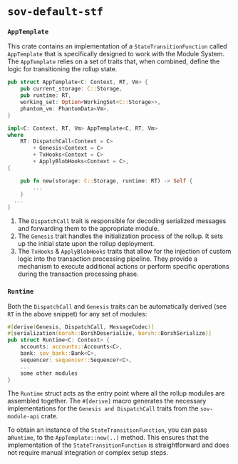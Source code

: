 # `sov-default-stf`

### `AppTemplate`

This crate contains an implementation of a `StateTransitionFunction` called `AppTemplate` that is specifically designed to work with the Module System. The `AppTemplate` relies on a set of traits that, when combined, define the logic for transitioning the rollup state.

```rust
pub struct AppTemplate<C: Context, RT, Vm> {
    pub current_storage: C::Storage,
    pub runtime: RT,
    working_set: Option<WorkingSet<C::Storage>>,
    phantom_vm: PhantomData<Vm>,
}

impl<C: Context, RT, Vm> AppTemplate<C, RT, Vm>
where
    RT: DispatchCall<Context = C>
        + Genesis<Context = C>
        + TxHooks<Context = C>
        + ApplyBlobHooks<Context = C>,
{

    pub fn new(storage: C::Storage, runtime: RT) -> Self {
        ...
    }
  ...
}
```

1. The `DispatchCall` trait is responsible for decoding serialized messages and forwarding them to the appropriate module.
1. The `Genesis` trait handles the initialization process of the rollup. It sets up the initial state upon the rollup deployment.
1. The `TxHooks` & `ApplyBlobHooks` traits that allow for the injection of custom logic into the transaction processing pipeline. They provide a mechanism to execute additional actions or perform specific operations during the transaction processing phase.

### `Runtime`

Both the `DispatchCall` and `Genesis` traits can be automatically derived (see `RT` in the above snippet) for any set of modules:

```rust
#[derive(Genesis, DispatchCall, MessageCodec)]
#[serialization(borsh::BorshDeserialize, borsh::BorshSerialize)]
pub struct Runtime<C: Context> {
    accounts: accounts::Accounts<C>,
    bank: sov_bank::Bank<C>,
    sequencer: sequencer::Sequencer<C>,
    ...
    some other modules
}
```

The `Runtime` struct acts as the entry point where all the rollup modules are assembled together. The `#[derive]` macro generates the necessary implementations for the `Genesis and DispatchCall` traits from the `sov-module-api` crate.

To obtain an instance of the `StateTransitionFunction`, you can pass a`Runtime`, to the `AppTemplate::new(..)` method. This ensures that the implementation of the `StateTransitionFunction` is straightforward and does not require manual integration or complex setup steps.
